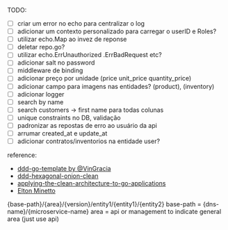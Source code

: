 TODO:

 - [ ] criar um error no echo para centralizar o log
 - [ ] adicionar um contexto personalizado para carregar o userID e Roles?
 - [ ] utilizar echo.Map ao invez de reponse
 - [ ] deletar repo.go?
 - [ ] utilizar echo.ErrUnauthorized .ErrBadRequest etc?
 - [ ] adicionar salt no password
 - [ ] middleware de binding
 - [ ] adicionar preço por unidade (price unit_price quantity_price)
 - [ ] adicionar campo para imagens nas entidades? (product), (inventory)
 - [ ] adicionar logger
 - [ ] search by name
 - [ ] search customers -> first name para todas colunas
 - [ ] unique constraints no DB, validação
 - [ ] padronizar as repostas de erro ao usuário da api
 - [ ] arrumar created_at e update_at
 - [ ] adicionar contratos/inventorios na entidade user?

reference:
 - [ddd-go-template by @VinGracia](https://github.com/VinGarcia/ddd-go-template/blob/master/v2-domain-adapters-and-helpers)
 - [ddd-hexagonal-onion-clean](https://herbertograca.com/2017/11/16/explicit-architecture-01-ddd-hexagonal-onion-clean-cqrs-how-i-put-it-all-together/)
 - [applying-the-clean-architecture-to-go-applications](https://manuel.kiessling.net/2012/09/28/applying-the-clean-architecture-to-go-applications/)
 - [Elton Minetto](https://eltonminetto.dev/post/2020-06-29-clean-architecture-2anos-depois/)


 {base-path}/{area}/{version}/entity1/{entity1}/{entity2}
 base-path = {dns-name}/{microservice-name}
 area = api or management to indicate general area (just use api)
